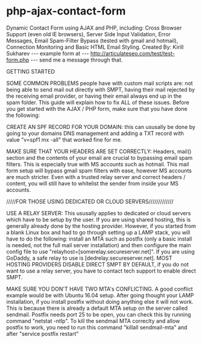 # php-ajax-contact-form
Dynamic Contact Form using AJAX and PHP, including: Cross Browser Support (even old IE browsers), Server Side Input Validation, Error Messages, Email Spam-Filter Bypass (tested with gmail and hotmail), Connection Monitoring and Basic HTML Email Styling.
Created By: Kirill Sukharev --- example form at --- http://articulateseo.com/test/test-form.php --- send me a message through that.

GETTING STARTED

SOME COMMON PROBLEMS people have with custom mail scripts are: not being able to send mail out directly with SMPT, having their mail rejected by the receiving email provider, or having their email always end up in the spam folder. This guide will explain how to fix ALL of these issues. Before you get started with the AJAX / PHP form, make sure that you have done the following:

CREATE AN SPF RECORD FOR YOUR DOMAIN: this can ususally be done by going to your domains DNS management and adding a TXT record with value "v=spf1 mx -all" that worked fine for me.

MAKE SURE THAT YOUR HEADERS ARE SET CORRECTLY: Headers, mail() section and the contents of your email are crucial to bypassing email spam filters. This is especially true with MS accounts such as hotmail. This mail form setup will bypass gmail spam filters with ease, however MS accounts are much stricter. Even with a trusted relay server and correct headers / content, you will still have to whitelist the sender from inside your MS accounts.

/////FOR THOSE USING DEDICATED OR CLOUD SERVERS/////////////

USE A RELAY SERVER: This ususally applies to dedicated or cloud servers which have to be setup by the user. If you are using shared hosting, this is generally already done by the hosting provider. However, if you started from a blank Linux box and had to go through setting up a LAMP stack, you will have to do the following: install an MTA such as postfix (only a basic install is needed, not the full mail server installation) and then configure the main config file to use "relayhost=[somerelay.secureserver.net]". If you are using GoDaddy, a safe relay to use is [dedrelay.secureserver.net]. MOST HOSTING PROVIDERS DISABLE DIRECT SMPT BY DEFAULT, if you do not want to use a relay server, you have to contact tech support to enable direct SMPT.

MAKE SURE YOU DON'T HAVE TWO MTA's CONFLICTING. A good conflict example would be with Ubuntu 16.04 setup. After going thought your LAMP installation, if you install postfix without doing anything else it will not work. This is because there is already a default MTA setup on the server called sendmail. Postfix needs port 25 to be open, you can check this by running command "netstat -ntlp". To kill the sendmail MTA correclty and allow postfix to work, you need to run this command "killall sendmail-mta" and after "service postfix restart"
